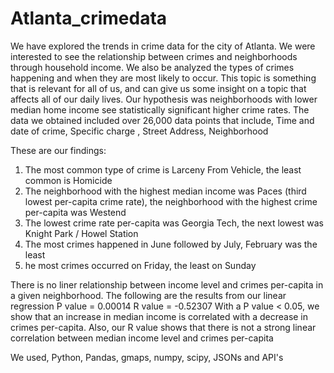 # Atlanta_crimedata
We have explored the trends in crime data for the city of Atlanta. We were interested to see the relationship between crimes and neighborhoods through household income. We also be analyzed the types of crimes happening and when they are most likely to occur. This topic is something that is relevant for all of us, and can give us some insight on a topic that affects all of our daily lives.
Our hypothesis was  neighborhoods with lower median home income see  statistically significant higher crime rates.
The data we obtained included over 26,000 data points that include, Time and date of crime, Specific charge , Street Address, Neighborhood

These are our findings:
1. The most common type of crime is Larceny From Vehicle, the least common is Homicide
2. The neighborhood with the highest median income was Paces (third lowest per-capita crime rate), the neighborhood with the highest crime per-capita was Westend
3. The lowest crime rate per-capita was Georgia Tech, the next lowest was Knight Park / Howel Station
4. The most crimes happened in June followed by July, February was the least
5. he most crimes occurred on Friday, the least on Sunday

There is no liner relationship between income level and crimes per-capita in a given neighborhood.
The following are the results from our linear regression
P value = 0.00014
R value = -0.52307
With a P value < 0.05, we show that an increase in median income is correlated with a decrease in crimes per-capita. Also, our R value shows that there is not a strong linear correlation between median income level and crimes per-capita


We used, Python, Pandas, gmaps, numpy, scipy, JSONs and API's
